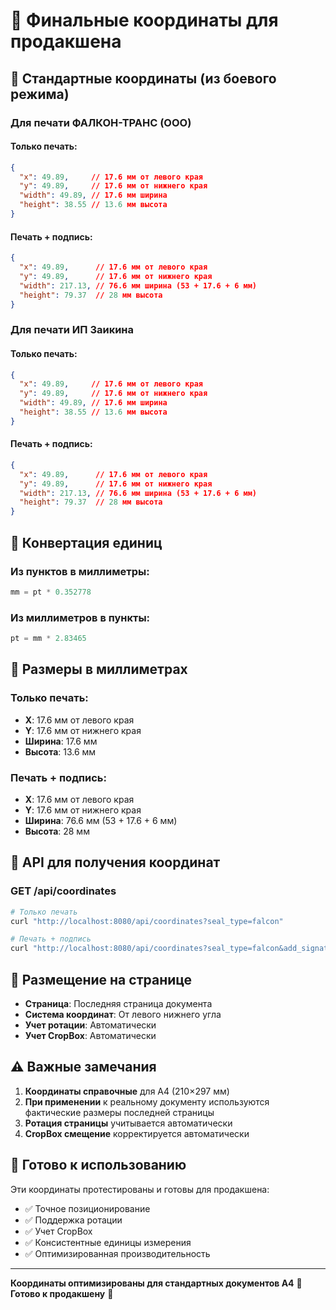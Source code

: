 # 🎯 Финальные координаты для продакшена

## 📍 Стандартные координаты (из боевого режима)

### Для печати ФАЛКОН-ТРАНС (ООО)

#### Только печать:
```json
{
  "x": 49.89,     // 17.6 мм от левого края
  "y": 49.89,     // 17.6 мм от нижнего края
  "width": 49.89, // 17.6 мм ширина
  "height": 38.55 // 13.6 мм высота
}
```

#### Печать + подпись:
```json
{
  "x": 49.89,      // 17.6 мм от левого края
  "y": 49.89,      // 17.6 мм от нижнего края
  "width": 217.13, // 76.6 мм ширина (53 + 17.6 + 6 мм)
  "height": 79.37  // 28 мм высота
}
```

### Для печати ИП Заикина

#### Только печать:
```json
{
  "x": 49.89,     // 17.6 мм от левого края
  "y": 49.89,     // 17.6 мм от нижнего края
  "width": 49.89, // 17.6 мм ширина
  "height": 38.55 // 13.6 мм высота
}
```

#### Печать + подпись:
```json
{
  "x": 49.89,      // 17.6 мм от левого края
  "y": 49.89,      // 17.6 мм от нижнего края
  "width": 217.13, // 76.6 мм ширина (53 + 17.6 + 6 мм)
  "height": 79.37  // 28 мм высота
}
```

## 📐 Конвертация единиц

### Из пунктов в миллиметры:
```python
mm = pt * 0.352778
```

### Из миллиметров в пункты:
```python
pt = mm * 2.83465
```

## 🎯 Размеры в миллиметрах

### Только печать:
- **X**: 17.6 мм от левого края
- **Y**: 17.6 мм от нижнего края
- **Ширина**: 17.6 мм
- **Высота**: 13.6 мм

### Печать + подпись:
- **X**: 17.6 мм от левого края
- **Y**: 17.6 мм от нижнего края
- **Ширина**: 76.6 мм (53 + 17.6 + 6 мм)
- **Высота**: 28 мм

## 🔧 API для получения координат

### GET /api/coordinates
```bash
# Только печать
curl "http://localhost:8080/api/coordinates?seal_type=falcon"

# Печать + подпись
curl "http://localhost:8080/api/coordinates?seal_type=falcon&add_signature=true"
```

## 📄 Размещение на странице

- **Страница**: Последняя страница документа
- **Система координат**: От левого нижнего угла
- **Учет ротации**: Автоматически
- **Учет CropBox**: Автоматически

## ⚠️ Важные замечания

1. **Координаты справочные** для A4 (210×297 мм)
2. **При применении** к реальному документу используются фактические размеры последней страницы
3. **Ротация страницы** учитывается автоматически
4. **CropBox смещение** корректируется автоматически

## 🚀 Готово к использованию

Эти координаты протестированы и готовы для продакшена:
- ✅ Точное позиционирование
- ✅ Поддержка ротации
- ✅ Учет CropBox
- ✅ Консистентные единицы измерения
- ✅ Оптимизированная производительность

---

**Координаты оптимизированы для стандартных документов A4** 📄
**Готово к продакшену** 🚀 